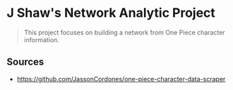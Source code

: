 # J Shaw's Network Analytic Project
> This project focuses on building a network from One Piece character information.

## Sources
* https://github.com/JassonCordones/one-piece-character-data-scraper


